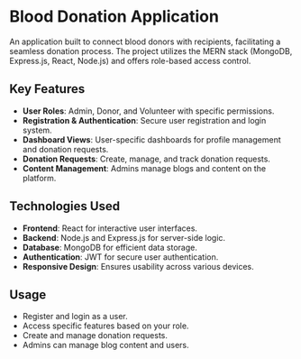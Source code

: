 # Blood Donation Application

An application built to connect blood donors with recipients, facilitating a seamless donation process. The project utilizes the MERN stack (MongoDB, Express.js, React, Node.js) and offers role-based access control.

## Key Features

- **User Roles**: Admin, Donor, and Volunteer with specific permissions.
- **Registration & Authentication**: Secure user registration and login system.
- **Dashboard Views**: User-specific dashboards for profile management and donation requests.
- **Donation Requests**: Create, manage, and track donation requests.
- **Content Management**: Admins manage blogs and content on the platform.

## Technologies Used

- **Frontend**: React for interactive user interfaces.
- **Backend**: Node.js and Express.js for server-side logic.
- **Database**: MongoDB for efficient data storage.
- **Authentication**: JWT for secure user authentication.
- **Responsive Design**: Ensures usability across various devices.


## Usage

- Register and login as a user.
- Access specific features based on your role.
- Create and manage donation requests.
- Admins can manage blog content and users.
